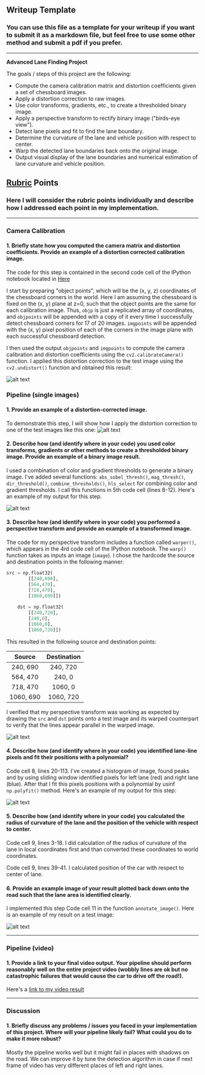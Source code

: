 ## Writeup Template

### You can use this file as a template for your writeup if you want to submit it as a markdown file, but feel free to use some other method and submit a pdf if you prefer.

---

**Advanced Lane Finding Project**

The goals / steps of this project are the following:

* Compute the camera calibration matrix and distortion coefficients given a set of chessboard images.
* Apply a distortion correction to raw images.
* Use color transforms, gradients, etc., to create a thresholded binary image.
* Apply a perspective transform to rectify binary image ("birds-eye view").
* Detect lane pixels and fit to find the lane boundary.
* Determine the curvature of the lane and vehicle position with respect to center.
* Warp the detected lane boundaries back onto the original image.
* Output visual display of the lane boundaries and numerical estimation of lane curvature and vehicle position.

[//]: # (Image References)

[image1]: ./examples/chess_distort_undistort.png "Undistorted"
[image2]: ./examples/test_distort_undistort.png "Road Transformed"
[image3]: ./examples/binary_combo_example.png "Binary Example"
[image4]: ./examples/warped_straight_lines.png "Warp Example"
[image5]: ./examples/color_fit_lines.png "Fit Visual"
[image6]: ./examples/example_output.jpg "Output"
[video1]: ./project_video.mp4 "Video"

## [Rubric](https://review.udacity.com/#!/rubrics/571/view) Points

### Here I will consider the rubric points individually and describe how I addressed each point in my implementation.  

---

### Camera Calibration

#### 1. Briefly state how you computed the camera matrix and distortion coefficients. Provide an example of a distortion corrected calibration image.

The code for this step is contained in the second code cell of the IPython notebook located in [Here](https://github.com/dzhgarkava/CarND-P4-Advanced-Lane-Finding/blob/master/CarND-P4-Advanced-Line-Finding.ipynb)  

I start by preparing "object points", which will be the (x, y, z) coordinates of the chessboard corners in the world. Here I am assuming the chessboard is fixed on the (x, y) plane at z=0, such that the object points are the same for each calibration image.  Thus, `objp` is just a replicated array of coordinates, and `objpoints` will be appended with a copy of it every time I successfully detect chessboard corners for 17 of 20 images.  `imgpoints` will be appended with the (x, y) pixel position of each of the corners in the image plane with each successful chessboard detection.  

I then used the output `objpoints` and `imgpoints` to compute the camera calibration and distortion coefficients using the `cv2.calibrateCamera()` function.  I applied this distortion correction to the test image using the `cv2.undistort()` function and obtained this result: 

![alt text][image1]

### Pipeline (single images)

#### 1. Provide an example of a distortion-corrected image.

To demonstrate this step, I will show how I apply the distortion correction to one of the test images like this one:
![alt text][image2]

#### 2. Describe how (and identify where in your code) you used color transforms, gradients or other methods to create a thresholded binary image. Provide an example of a binary image result.

I used a combination of color and gradient thresholds to generate a binary image. I've added several functions: `abs_sobel_thresh()`, `mag_thresh()`, `dir_threshold()`, `combine_thresholds()`, `hls_select` for combining color and gradient thresholds. I call this functions in 5th code cell (lines 8-12). Here's an example of my output for this step. 

![alt text][image3]

#### 3. Describe how (and identify where in your code) you performed a perspective transform and provide an example of a transformed image.

The code for my perspective transform includes a function called `warper()`, which appears in the 4rd code cell of the IPython notebook.  The `warp()` function takes as inputs an image (`image`). I chose the hardcode the source and destination points in the following manner:

```python
src = np.float32(
        [[240,690],
        [564,470],
        [718,470],
        [1060,690]])
    
    dst = np.float32(
        [[240,720],
        [240,0],
        [1060,0],
        [1060,720]])
```

This resulted in the following source and destination points:

| Source        | Destination   | 
|:-------------:|:-------------:| 
| 240, 690      | 240, 720      | 
| 564, 470      | 240, 0        |
| 718, 470      | 1060, 0       |
| 1060, 690     | 1060, 720     |

I verified that my perspective transform was working as expected by drawing the `src` and `dst` points onto a test image and its warped counterpart to verify that the lines appear parallel in the warped image.

![alt text][image4]

#### 4. Describe how (and identify where in your code) you identified lane-line pixels and fit their positions with a polynomial?

Code cell 8, lines 20-113. I've created a histogram of image, found peaks and by using sliding window identified pixels for left lane (red) and right lane (blue). After that I fit this pixels positions with a polynomial by usinf `np.polyfit()` method. Here's an example of my output for this step:

![alt text][image5]

#### 5. Describe how (and identify where in your code) you calculated the radius of curvature of the lane and the position of the vehicle with respect to center.

Code cell 9, lines 3-18. I did calculation of the radius of curvature of the lane in local coordinates first and than converted these coordinates to world coordinates.

Code cell 9, lines 39-41. I calculated position of the car with respect to center of lane.

#### 6. Provide an example image of your result plotted back down onto the road such that the lane area is identified clearly.

I implemented this step Code cell 11 in the function `annotate_image()`.  Here is an example of my result on a test image:

![alt text][image6]

---

### Pipeline (video)

#### 1. Provide a link to your final video output. Your pipeline should perform reasonably well on the entire project video (wobbly lines are ok but no catastrophic failures that would cause the car to drive off the road!).

Here's a [link to my video result](./project_video_line.mp4)

---

### Discussion

#### 1. Briefly discuss any problems / issues you faced in your implementation of this project.  Where will your pipeline likely fail? What could you do to make it more robust?

Mostly the pipeline works well but it might fail in places with shadows on the road. We can improve it by tune the detection algorithm in case if next frame of video has very different places of left and right lanes.
